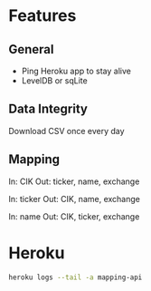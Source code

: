 # Features

## General

- Ping Heroku app to stay alive
- LevelDB or sqLite

## Data Integrity

Download CSV once every day

## Mapping

In: CIK
Out: ticker, name, exchange

In: ticker
Out: CIK, name, exchange

In: name
Out: CIK, ticker, exchange

# Heroku

```bash
heroku logs --tail -a mapping-api
```
